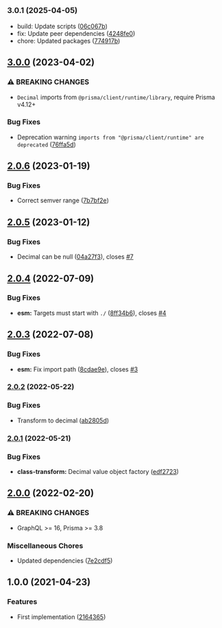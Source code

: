 ## <small>3.0.1 (2025-04-05)</small>

* build: Update scripts ([06c067b](https://github.com/unlight/prisma-graphql-type-decimal/commit/06c067b))
* fix: Update peer dependencies ([4248fe0](https://github.com/unlight/prisma-graphql-type-decimal/commit/4248fe0))
* chore: Updated packages ([774917b](https://github.com/unlight/prisma-graphql-type-decimal/commit/774917b))

## [3.0.0](https://github.com/unlight/prisma-graphql-type-decimal/compare/v2.0.6...v3.0.0) (2023-04-02)


### ⚠ BREAKING CHANGES

* `Decimal` imports from `@prisma/client/runtime/library`, require Prisma v4.12+

### Bug Fixes

* Deprecation warning `imports from "@prisma/client/runtime" are deprecated` ([76ffa5d](https://github.com/unlight/prisma-graphql-type-decimal/commit/76ffa5d3e663b6b9befcbaf1a6e2d0e7ee2875d8))

## [2.0.6](https://github.com/unlight/prisma-graphql-type-decimal/compare/v2.0.5...v2.0.6) (2023-01-19)


### Bug Fixes

* Correct semver range ([7b7bf2e](https://github.com/unlight/prisma-graphql-type-decimal/commit/7b7bf2ef15ff3274299209851031d7c756d13a57))

## [2.0.5](https://github.com/unlight/prisma-graphql-type-decimal/compare/v2.0.4...v2.0.5) (2023-01-12)


### Bug Fixes

* Decimal can be null ([04a27f3](https://github.com/unlight/prisma-graphql-type-decimal/commit/04a27f31582bb70a407ded5bb76897bebb53b6f0)), closes [#7](https://github.com/unlight/prisma-graphql-type-decimal/issues/7)

## [2.0.4](https://github.com/unlight/prisma-graphql-type-decimal/compare/v2.0.3...v2.0.4) (2022-07-09)


### Bug Fixes

* **esm:** Targets must start with `./` ([8ff34b6](https://github.com/unlight/prisma-graphql-type-decimal/commit/8ff34b6d07b1cdf245cc0548ef4c86ac897045b1)), closes [#4](https://github.com/unlight/prisma-graphql-type-decimal/issues/4)

## [2.0.3](https://github.com/unlight/prisma-graphql-type-decimal/compare/v2.0.2...v2.0.3) (2022-07-08)


### Bug Fixes

* **esm:** Fix import path ([8cdae9e](https://github.com/unlight/prisma-graphql-type-decimal/commit/8cdae9ed1f7b1307d4777933a74068b4a17e0d7a)), closes [#3](https://github.com/unlight/prisma-graphql-type-decimal/issues/3)

### [2.0.2](https://github.com/unlight/prisma-graphql-type-decimal/compare/v2.0.1...v2.0.2) (2022-05-22)


### Bug Fixes

* Transform to decimal ([ab2805d](https://github.com/unlight/prisma-graphql-type-decimal/commit/ab2805d989e9a346af80a9f7184a71ec00c32241))

### [2.0.1](https://github.com/unlight/prisma-graphql-type-decimal/compare/v2.0.0...v2.0.1) (2022-05-21)


### Bug Fixes

* **class-transform:** Decimal value object factory ([edf2723](https://github.com/unlight/prisma-graphql-type-decimal/commit/edf27235769e7368a5caac314cfcecb168af70fc))

## [2.0.0](https://github.com/unlight/prisma-graphql-type-decimal/compare/v1.0.0...v2.0.0) (2022-02-20)


### ⚠ BREAKING CHANGES

* GraphQL >= 16, Prisma >= 3.8

### Miscellaneous Chores

* Updated dependencies ([7e2cdf5](https://github.com/unlight/prisma-graphql-type-decimal/commit/7e2cdf5a57c284eb1fcbadf26b19d172c2901221))

## 1.0.0 (2021-04-23)


### Features

* First implementation ([2164365](https://github.com/unlight/prisma-graphql-type-decimal/commit/2164365465bb6b780c14a9dfbddad4f9eeb49e70))
